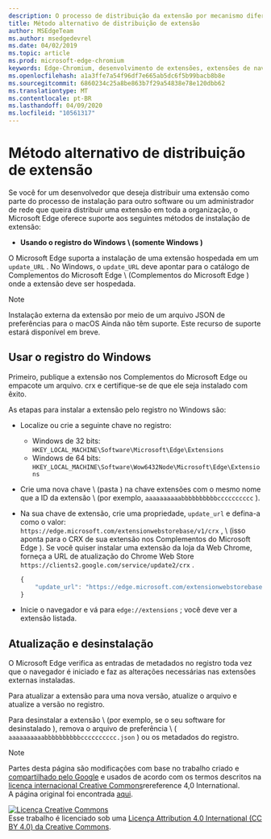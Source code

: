 ```yaml
---
description: O processo de distribuição da extensão por mecanismo diferente das lojas verificadas
title: Método alternativo de distribuição de extensão
author: MSEdgeTeam
ms.author: msedgedevrel
ms.date: 04/02/2019
ms.topic: article
ms.prod: microsoft-edge-chromium
keywords: Edge-Chromium, desenvolvimento de extensões, extensões de navegador, Complementos, centro de parceiros, desenvolvedor
ms.openlocfilehash: a1a3ffe7a54f96df7e665ab5dc6f5b99bacb8b8e
ms.sourcegitcommit: 6860234c25a8be863b7f29a54838e78e120dbb62
ms.translationtype: MT
ms.contentlocale: pt-BR
ms.lasthandoff: 04/09/2020
ms.locfileid: "10561317"
---
```

# Método alternativo de distribuição de extensão  

Se você for um desenvolvedor que deseja distribuir uma extensão como parte do processo de instalação para outro software ou um administrador de rede que queira distribuir uma extensão em toda a organização, o Microsoft Edge oferece suporte aos seguintes métodos de instalação de extensão:  

*   **Usando o registro do Windows \ (somente Windows \)**  

O Microsoft Edge suporta a instalação de uma extensão hospedada em um `update_URL` .  No Windows, o `update_URL` deve apontar para o catálogo de Complementos do Microsoft Edge \ (Complementos do Microsoft Edge \) onde a extensão deve ser hospedada.  

> [!NOTE]
> Instalação externa da extensão por meio de um arquivo JSON de preferências para o macOS <!--and Linux--> Ainda não têm suporte.  Este recurso de suporte estará disponível em breve.

## Usar o registro do Windows  

Primeiro, publique a extensão nos Complementos do Microsoft Edge ou empacote um arquivo. crx e certifique-se de que ele seja instalado com êxito.  

As etapas para instalar a extensão pelo registro no Windows são:  

*   Localize ou crie a seguinte chave no registro:  
    *   Windows de 32 bits:  `HKEY_LOCAL_MACHINE\Software\Microsoft\Edge\Extensions`  
    *   Windows de 64 bits:  `HKEY_LOCAL_MACHINE\Software\Wow6432Node\Microsoft\Edge\Extensions`  
*   Crie uma nova chave \ (pasta \) na chave extensões com o mesmo nome que a ID da extensão \ (por exemplo, `aaaaaaaaaabbbbbbbbbbcccccccccc` \).  
*   Na sua chave de extensão, crie uma propriedade, `update_url` e defina-a como o valor: `https://edge.microsoft.com/extensionwebstorebase/v1/crx` , \ (isso aponta para o CRX de sua extensão nos Complementos do Microsoft Edge \). Se você quiser instalar uma extensão da loja da Web Chrome, forneça a URL de atualização do Chrome Web Store `https://clients2.google.com/service/update2/crx` .  
    
    ```javascript
    {
        "update_url": "https://edge.microsoft.com/extensionwebstorebase/v1/crx"
    }
    ```  
    
*   Inicie o navegador e vá para `edge://extensions` ; você deve ver a extensão listada.  

## Atualização e desinstalação  

O Microsoft Edge verifica as entradas de metadados no registro toda vez que o navegador é iniciado e faz as alterações necessárias nas extensões externas instaladas.  

Para atualizar a extensão para uma nova versão, atualize o arquivo e atualize a versão no registro.  

Para desinstalar a extensão \ (por exemplo, se o seu software for desinstalado \), remova o arquivo de preferência \ ( `aaaaaaaaaabbbbbbbbbbcccccccccc.json` \) ou os metadados do registro.  

<!-- image links -->  

<!-- links -->  

> [!NOTE]
> Partes desta página são modificações com base no trabalho criado e [compartilhado pelo Google][GoogleSitePolicies] e usados de acordo com os termos descritos na [licença internacional Creative Commons][CCA4IL]rereference 4,0 International.  
> A página original foi encontrada [aqui](https://developer.chrome.com/apps/external_extensions).  

[![Licença Creative Commons][CCby4Image]][CCA4IL]  
Esse trabalho é licenciado sob uma [Licença Attribution 4.0 International (CC BY 4.0) da Creative Commons][CCA4IL].  

[CCA4IL]: https://creativecommons.org/licenses/by/4.0  
[CCby4Image]: https://i.creativecommons.org/l/by/4.0/88x31.png  
[GoogleSitePolicies]: https://developers.google.com/terms/site-policies
